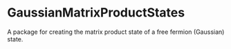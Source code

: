 # GaussianMatrixProductStates

A package for creating the matrix product state of a free fermion (Gaussian) state.
